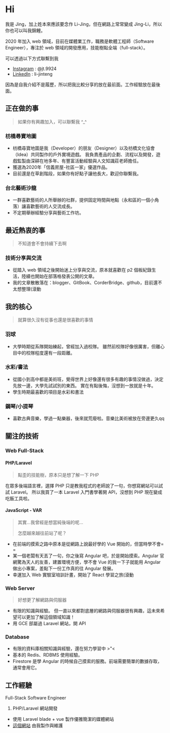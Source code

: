 # Hi

我是 Jing，加上姓本來應該要念作 Li-Jing，但在網路上常常變成 Jing-Li，所以你也可以叫我錦鯉。

2020 年加入 web 領域，目前在媒體業工作，職務是軟體工程師（Software Engineer），專注於 web 領域的開發應用，技能樹點全端（full-stack）。

可以透過以下方式聯繫到我

* [Instagram](https://www.instagram.com/jt.9924/) : @jt.9924
* [LinkedIn](https://www.linkedin.com/in/li-jinteng/) : li-jinteng

因為是自我介紹不是履歷，所以把我比較分享的放在最前面。工作經驗放在最後面。

## 正在做的事

> 如果你有興趣加入，可以聯繫我 ^_^

### 枋橋尋寶地圖
* 枋橋尋寶地圖是我（Developer）的朋友（Designer）以及枋橋文化協會（Idea）共同製作的戶外實境遊戲。
  我負責產品的企劃、流程以及開發，遊戲監製由深耕在地多年、有豐富活動經驗與人文知識莊老師擔任。
* 獲選為2020年「信義房屋-社區一家」優選作品。
* 目前還是在草創階段，如果你有好點子讓他長大，歡迎你聯繫我。

### 台北藝術沙龍
* 一群喜歡藝術的人所舉辦的社群，提供固定時間與地點（永和區的一個小角落）讓喜歡藝術的人交流成長。
* 不定期舉辦經驗分享與藝術工作坊。

## 最近熱衷的事

> 不知道會不會持續下去啊

### 技術分享與交流
* 從踏入 web 領域之後開始迷上分享與交流，原本就喜歡在 p2 個板紀錄生活，陸續也開始在部落格發表公開的文章。
* 我的文章散散落在：blogger、GitBook、CorderBridge、github，目前還不太想整理(滾動

## 我的核心

> 就算很久沒有從事也還是很喜歡的事情

### 羽球
* 大學時期從系隊開始練起，曾經加入過校隊。
雖然前校隊好像很厲害，但離心目中的校隊程度還有一段距離。

### 水彩/書法
* 從國小到高中都是美術班，覺得世界上好像還有很多有趣的事情沒做過，決定先放一邊，大學先試試別的東西。
  實在有點後悔，沒想到一放就是十年。
* 學生時期最喜歡的項目是水彩和書法

### 鋼琴/小提琴
* 喜歡古典音樂，學過一點樂器，後來就荒廢啦。音樂比美術被放在旁邊更久qq

## 關注的技術

### Web Full-Stack

#### PHP/Laravel

> 點歪的技能樹，原本只是想了解一下 PHP

在眾多後端語言裡，選擇 PHP 只是教我程式的老師說了一句，你想寫網站可以試試 Laravel。
所以我買了一本 Laravel 入門書學著開 API，沒想到 PHP 現在變成吃飯工具啦。

#### JavaScript - VAR

> 其實...我曾經是想當純後端的呢...
>
> 怎麼越來越往前站了呢？

* 在前端的摸索之路中原本是從網路上說最好學的 Vue 開始的，但當時學不會= =
* 某一個老闆有天丟了一句，你之後寫 Angular 吧，於是開始摸索。Angular 官網驚為天人的友善，建置環境方便，學不會 Vue 的我一下子就能用 Angular 做出小專案，差點下一份工作真的往 Angular 發展。
* 幸運加入 Web 實驗室培訓計畫，開始了 React 學習之旅(滾動

### Web Server

> 好想更了解網路與伺服器

* 有限的知識與經驗。
  但一直以來都對底層的網路與伺服器很有興趣，這未來希望可以更加了解這個領域知識！
* 用 GCE 部屬過 Laravel 網站，開 API

### Database

* 有限的資料庫相關知識與經驗，還在努力學習中 >"<
* 基本的 Redis、RDBMS 使用經驗。
* Firestore 是學 Angular 的時候自己摸索的服務。前端需要簡單的數據存取，通常會用它。

## 工作經驗

Full-Stack Software Engineer

1. PHP/Laravel 網站開發
* 使用 Laravel blade + vue 製作優雅簡潔的媒體網站
* [這個網站](https://fc.bnext.com.tw/) 由我製作與維護
